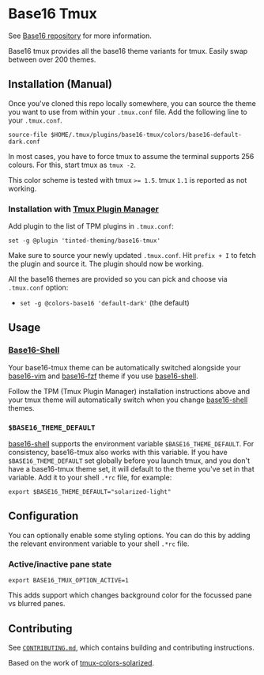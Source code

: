 # Base16 Tmux

See [Base16 repository][1] for more information.

Base16 tmux provides all the base16 theme variants for tmux. Easily swap
between over 200 themes.

## Installation (Manual)

Once you've cloned this repo locally somewhere, you can source the theme
you want to use from within your `.tmux.conf` file. Add the following
line to your `.tmux.conf`.

```tmux
source-file $HOME/.tmux/plugins/base16-tmux/colors/base16-default-dark.conf
```

In most cases, you have to force tmux to assume the terminal supports
256 colours. For this, start tmux as `tmux -2`.

This color scheme is tested with tmux `>= 1.5`. tmux `1.1` is reported as
not working.

### Installation with [Tmux Plugin Manager][2]

Add plugin to the list of TPM plugins in `.tmux.conf`:

```tmux
set -g @plugin 'tinted-theming/base16-tmux'
```

Make sure to source your newly updated `.tmux.conf`. Hit `prefix + I` to
fetch the plugin and source it. The plugin should now be working.

All the base16 themes are provided so you can pick and choose via
`.tmux.conf` option:

- `set -g @colors-base16 'default-dark'` (the default)

## Usage 

### [Base16-Shell][3]

Your base16-tmux theme can be automatically switched alongside your
[base16-vim][4] and [base16-fzf][6] theme if you use [base16-shell][3].

Follow the TPM (Tmux Plugin Manager) installation instructions above and
your tmux theme will automatically switch when you change
[base16-shell][3] themes.

### `$BASE16_THEME_DEFAULT`

[base16-shell][3] supports the environment variable
`$BASE16_THEME_DEFAULT`. For consistency, base16-tmux also works with
this variable. If you have `$BASE16_THEME_DEFAULT` set globally before
you launch tmux, and you don't have a base16-tmux theme set, it will
default to the theme you've set in that variable. Add it to your
shell `.*rc` file, for example:

```shell
export $BASE16_THEME_DEFAULT="solarized-light"
```

## Configuration

You can optionally enable some styling options. You can do this by
adding the relevant environment variable to your shell `.*rc` file.

### Active/inactive pane state

```shell
export BASE16_TMUX_OPTION_ACTIVE=1
```

This adds support which changes background color for the focussed pane
vs blurred panes.

## Contributing

See [`CONTRIBUTING.md`][7], which contains building and contributing
instructions.

Based on the work of [tmux-colors-solarized][5].

[1]: https://github.com/tinted-theming/home
[2]: https://github.com/tmux-plugins/tpm
[3]: https://github.com/tinted-theming/base16-shell
[4]: https://github.com/tinted-theming/base16-vim
[5]: https://github.com/seebi/tmux-colors-solarized
[6]: https://github.com/tinted-theming/base16-fzf
[7]: CONTRIBUTING.md
